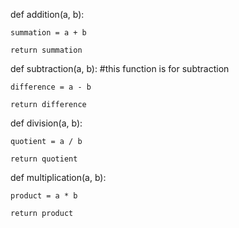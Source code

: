 def addition(a, b):

 	summation = a + b

 	return summation


 def subtraction(a, b): #this function is for subtraction

 	difference = a - b

 	return difference


 def division(a, b):

 	quotient = a / b

 	return quotient

 def multiplication(a, b):

 	product = a * b

 	return product
